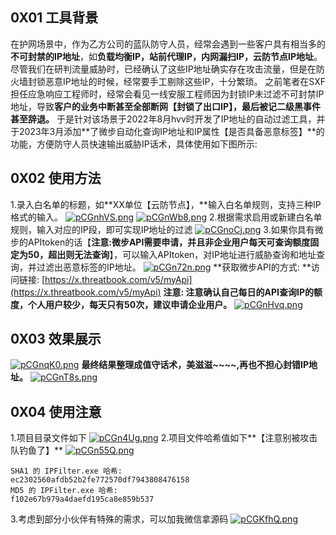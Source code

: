 ## 0X01 工具背景
在护网场景中，作为乙方公司的蓝队防守人员，经常会遇到一些客户具有相当多的**不可封禁的IP地址**，如**负载均衡IP，站前代理IP，内网漏扫IP，云防节点IP地址**。尽管我们在研判流量威胁时，已经确认了这些IP地址确实存在攻击流量，但是在防火墙封锁恶意IP地址的时候，经常要手工剔除这些IP，十分繁琐。
之前笔者在SXF担任应急响应工程师时，经常会看见一线安服工程师因为封锁IP未过滤不可封禁IP地址，导致**客户的业务中断甚至全部断网【封锁了出口IP】，最后被记二级黑事件甚至辞退。**
于是针对该场景于2022年8月hvv时开发了IP地址的自动过滤工具，并于2023年3月添加**了微步自动化查询IP地址和IP属性【是否具备恶意标签】**的功能，方便防守人员快速输出威胁IP话术，具体使用如下图所示:
## 0X02 使用方法
1.录入白名单的标题，如**XX单位【云防节点】，**输入白名单规则，支持三种IP格式的输入。
[![pCGnhVS.png](https://s1.ax1x.com/2023/06/21/pCGnhVS.png)](https://imgse.com/i/pCGnhVS)
[![pCGnWb8.png](https://s1.ax1x.com/2023/06/21/pCGnWb8.png)](https://imgse.com/i/pCGnWb8)
2.根据需求启用或新建白名单规则，输入对应的IP段，即可实现IP地址的过滤
[![pCGnoCj.png](https://s1.ax1x.com/2023/06/21/pCGnoCj.png)](https://imgse.com/i/pCGnoCj)
3.如果你具有微步的APItoken的话【**注意:微步API需要申请，并且非企业用户每天可查询额度固定为50，超出则无法查询**】，可以输入APItoken，对IP地址进行威胁查询和地址查询，并过滤出恶意标签的IP地址。
[![pCGn72n.png](https://s1.ax1x.com/2023/06/21/pCGn72n.png)](https://imgse.com/i/pCGn72n)
**获取微步API的方式: **访问链接: [https://x.threatbook.com/v5/myApi](https://x.threatbook.com/v5/myApi) 
**注意: 注意确认自己每日的API查询IP的额度，个人用户较少，每天只有50次，建议申请企业用户。**
[![pCGnHvq.png](https://s1.ax1x.com/2023/06/21/pCGnHvq.png)](https://imgse.com/i/pCGnHvq)
## 0X03 效果展示
[![pCGnqK0.png](https://s1.ax1x.com/2023/06/21/pCGnqK0.png)](https://imgse.com/i/pCGnqK0)
**最终结果整理成值守话术，美滋滋~~~~,再也不担心封错IP地址。**
[![pCGnT8s.png](https://s1.ax1x.com/2023/06/21/pCGnT8s.png)](https://imgse.com/i/pCGnT8s)
## 0X04 使用注意
1.项目目录文件如下
[![pCGn4Ug.png](https://s1.ax1x.com/2023/06/21/pCGn4Ug.png)](https://imgse.com/i/pCGn4Ug)
2.项目文件哈希值如下**【注意别被攻击队钓鱼了】**
[![pCGn55Q.png](https://s1.ax1x.com/2023/06/21/pCGn55Q.png)](https://imgse.com/i/pCGn55Q)
```
SHA1 的 IPFilter.exe 哈希:
ec2302560afdb52b2fe772570df7943808476158
MD5 的 IPFilter.exe 哈希:
f102e67b979a4daefd195ca8e859b537
```
3.考虑到部分小伙伴有特殊的需求，可以加我微信拿源码
[![pCGKfhQ.png](https://s1.ax1x.com/2023/06/21/pCGKfhQ.png)](https://imgse.com/i/pCGKfhQ)



